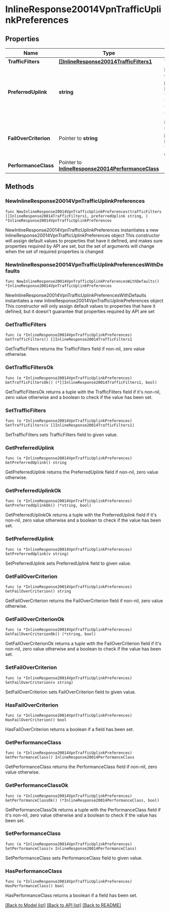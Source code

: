 # InlineResponse20014VpnTrafficUplinkPreferences

## Properties

Name | Type | Description | Notes
------------ | ------------- | ------------- | -------------
**TrafficFilters** | [**[]InlineResponse20014TrafficFilters1**](InlineResponse20014TrafficFilters1.md) | Traffic filters | 
**PreferredUplink** | **string** | Preferred uplink for uplink preference rule. Must be one of: &#39;wan1&#39;, &#39;wan2&#39;, &#39;bestForVoIP&#39;, &#39;loadBalancing&#39; or &#39;defaultUplink&#39; | 
**FailOverCriterion** | Pointer to **string** | Fail over criterion for uplink preference rule. Must be one of: &#39;poorPerformance&#39; or &#39;uplinkDown&#39; | [optional] 
**PerformanceClass** | Pointer to [**InlineResponse20014PerformanceClass**](InlineResponse20014PerformanceClass.md) |  | [optional] 

## Methods

### NewInlineResponse20014VpnTrafficUplinkPreferences

`func NewInlineResponse20014VpnTrafficUplinkPreferences(trafficFilters []InlineResponse20014TrafficFilters1, preferredUplink string, ) *InlineResponse20014VpnTrafficUplinkPreferences`

NewInlineResponse20014VpnTrafficUplinkPreferences instantiates a new InlineResponse20014VpnTrafficUplinkPreferences object
This constructor will assign default values to properties that have it defined,
and makes sure properties required by API are set, but the set of arguments
will change when the set of required properties is changed

### NewInlineResponse20014VpnTrafficUplinkPreferencesWithDefaults

`func NewInlineResponse20014VpnTrafficUplinkPreferencesWithDefaults() *InlineResponse20014VpnTrafficUplinkPreferences`

NewInlineResponse20014VpnTrafficUplinkPreferencesWithDefaults instantiates a new InlineResponse20014VpnTrafficUplinkPreferences object
This constructor will only assign default values to properties that have it defined,
but it doesn't guarantee that properties required by API are set

### GetTrafficFilters

`func (o *InlineResponse20014VpnTrafficUplinkPreferences) GetTrafficFilters() []InlineResponse20014TrafficFilters1`

GetTrafficFilters returns the TrafficFilters field if non-nil, zero value otherwise.

### GetTrafficFiltersOk

`func (o *InlineResponse20014VpnTrafficUplinkPreferences) GetTrafficFiltersOk() (*[]InlineResponse20014TrafficFilters1, bool)`

GetTrafficFiltersOk returns a tuple with the TrafficFilters field if it's non-nil, zero value otherwise
and a boolean to check if the value has been set.

### SetTrafficFilters

`func (o *InlineResponse20014VpnTrafficUplinkPreferences) SetTrafficFilters(v []InlineResponse20014TrafficFilters1)`

SetTrafficFilters sets TrafficFilters field to given value.


### GetPreferredUplink

`func (o *InlineResponse20014VpnTrafficUplinkPreferences) GetPreferredUplink() string`

GetPreferredUplink returns the PreferredUplink field if non-nil, zero value otherwise.

### GetPreferredUplinkOk

`func (o *InlineResponse20014VpnTrafficUplinkPreferences) GetPreferredUplinkOk() (*string, bool)`

GetPreferredUplinkOk returns a tuple with the PreferredUplink field if it's non-nil, zero value otherwise
and a boolean to check if the value has been set.

### SetPreferredUplink

`func (o *InlineResponse20014VpnTrafficUplinkPreferences) SetPreferredUplink(v string)`

SetPreferredUplink sets PreferredUplink field to given value.


### GetFailOverCriterion

`func (o *InlineResponse20014VpnTrafficUplinkPreferences) GetFailOverCriterion() string`

GetFailOverCriterion returns the FailOverCriterion field if non-nil, zero value otherwise.

### GetFailOverCriterionOk

`func (o *InlineResponse20014VpnTrafficUplinkPreferences) GetFailOverCriterionOk() (*string, bool)`

GetFailOverCriterionOk returns a tuple with the FailOverCriterion field if it's non-nil, zero value otherwise
and a boolean to check if the value has been set.

### SetFailOverCriterion

`func (o *InlineResponse20014VpnTrafficUplinkPreferences) SetFailOverCriterion(v string)`

SetFailOverCriterion sets FailOverCriterion field to given value.

### HasFailOverCriterion

`func (o *InlineResponse20014VpnTrafficUplinkPreferences) HasFailOverCriterion() bool`

HasFailOverCriterion returns a boolean if a field has been set.

### GetPerformanceClass

`func (o *InlineResponse20014VpnTrafficUplinkPreferences) GetPerformanceClass() InlineResponse20014PerformanceClass`

GetPerformanceClass returns the PerformanceClass field if non-nil, zero value otherwise.

### GetPerformanceClassOk

`func (o *InlineResponse20014VpnTrafficUplinkPreferences) GetPerformanceClassOk() (*InlineResponse20014PerformanceClass, bool)`

GetPerformanceClassOk returns a tuple with the PerformanceClass field if it's non-nil, zero value otherwise
and a boolean to check if the value has been set.

### SetPerformanceClass

`func (o *InlineResponse20014VpnTrafficUplinkPreferences) SetPerformanceClass(v InlineResponse20014PerformanceClass)`

SetPerformanceClass sets PerformanceClass field to given value.

### HasPerformanceClass

`func (o *InlineResponse20014VpnTrafficUplinkPreferences) HasPerformanceClass() bool`

HasPerformanceClass returns a boolean if a field has been set.


[[Back to Model list]](../README.md#documentation-for-models) [[Back to API list]](../README.md#documentation-for-api-endpoints) [[Back to README]](../README.md)


